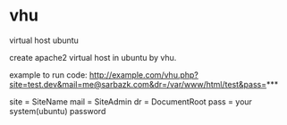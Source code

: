 # vhu
virtual host ubuntu

create apache2 virtual host in ubuntu by vhu.

example to run code:
http://example.com/vhu.php?site=test.dev&mail=me@sarbazk.com&dr=/var/www/html/test&pass=***

site = SiteName
mail = SiteAdmin
dr = DocumentRoot
pass = your system(ubuntu) password
